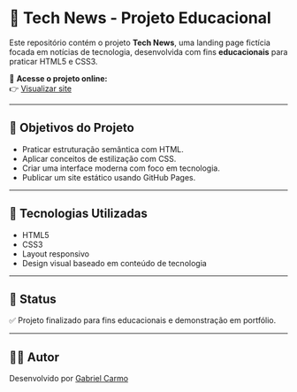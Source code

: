 # 📰 Tech News - Projeto Educacional

Este repositório contém o projeto **Tech News**, uma landing page fictícia focada em notícias de tecnologia, desenvolvida com fins **educacionais** para praticar HTML5 e CSS3.

🔗 **Acesse o projeto online:**  
👉 [Visualizar site](https://devoliveir4.github.io/Tech-News/)

---

## 🎯 Objetivos do Projeto

- Praticar estruturação semântica com HTML.
- Aplicar conceitos de estilização com CSS.
- Criar uma interface moderna com foco em tecnologia.
- Publicar um site estático usando GitHub Pages.

---

## 🧰 Tecnologias Utilizadas

- HTML5
- CSS3
- Layout responsivo
- Design visual baseado em conteúdo de tecnologia

---

## 🚀 Status

✅ Projeto finalizado para fins educacionais e demonstração em portfólio.

---

## 👨‍💻 Autor

Desenvolvido por [Gabriel Carmo](https://www.linkedin.com/in/devoliveir4)



